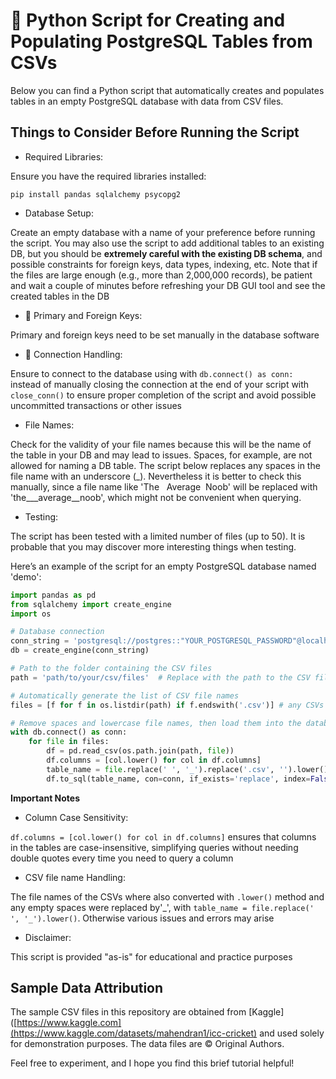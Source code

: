 # 🐍 Python Script for Creating and Populating PostgreSQL Tables from CSVs

Below you can find a Python script that automatically creates and populates tables in an empty PostgreSQL database with data from CSV files.

## Things to Consider Before Running the Script

- Required Libraries:

Ensure you have the required libraries installed:
  ```
  pip install pandas sqlalchemy psycopg2
  ```
- Database Setup:
  
Create an empty database with a name of your preference before running the script. You may also use the script to add additional tables to an existing DB, but you should be **extremely careful with the existing DB schema**, and possible constraints for foreign keys, data types, indexing, etc. Note that if the files are large enough (e.g., more than 2,000,000 records), be patient and wait a couple of minutes before refreshing your DB GUI tool and see the created tables in the DB

- 🔑 Primary and Foreign Keys:
  
Primary and foreign keys need to be set manually in the database software

- 🔗 Connection Handling:
  
Ensure to connect to the database using with `db.connect() as conn:` instead of manually closing the connection at the end of your script with `close_conn()` to ensure proper completion of the script and avoid possible uncommitted transactions or other issues

- File Names:
  
Check for the validity of your file names because this will be the name of the table in your DB and may lead to issues. Spaces, for example, are not allowed for naming a DB table. The script below replaces any spaces in the file name with an underscore (_). Nevertheless it is better to check this manually, since a file name like 'The&nbsp;&nbsp;&nbsp;Average&nbsp;&nbsp;Noob' will be replaced with 'the___average__noob', which might not be convenient when querying.

- Testing:
  
The script has been tested with a limited number of files (up to 50). It is probable that you may discover more interesting things when testing.

Here’s an example of the script for an empty PostgreSQL database named 'demo':
```python
import pandas as pd
from sqlalchemy import create_engine
import os

# Database connection
conn_string = 'postgresql://postgres::"YOUR_POSTGRESQL_PASSWORD"@localhost/demo'  # Replace with your PostgreSQL password
db = create_engine(conn_string)

# Path to the folder containing the CSV files
path = 'path/to/your/csv/files'  # Replace with the path to the CSV files

# Automatically generate the list of CSV file names
files = [f for f in os.listdir(path) if f.endswith('.csv')] # any CSVs in the above defined path will populate the list 

# Remove spaces and lowercase file names, then load them into the database
with db.connect() as conn: 
    for file in files:
        df = pd.read_csv(os.path.join(path, file))
        df.columns = [col.lower() for col in df.columns]
        table_name = file.replace(' ', '_').replace('.csv', '').lower()
        df.to_sql(table_name, con=conn, if_exists='replace', index=False)
```
**Important Notes**
- Column Case Sensitivity:
  
`df.columns = [col.lower() for col in df.columns]` ensures that columns in the tables are case-insensitive, simplifying queries without needing double quotes every time you need to query a column
- CSV file name Handling:
  
The file names of the CSVs where also converted with `.lower()` method and any empty spaces were replaced by'_', with `table_name = file.replace(' ', '_').lower()`. Otherwise various issues and errors may arise
- Disclaimer:

This script is provided "as-is" for educational and practice purposes

## Sample Data Attribution

The sample CSV files in this repository are obtained from [Kaggle]([https://www.kaggle.com](https://www.kaggle.com/datasets/mahendran1/icc-cricket) and used solely for demonstration purposes. The data files are © Original Authors.


Feel free to experiment, and I hope you find this brief tutorial helpful!
